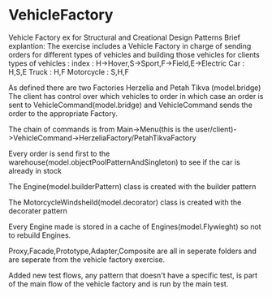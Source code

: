 # VehicleFactory
Vehicle Factory ex for Structural and Creational Design Patterns
Brief explantion:
The exercise includes a Vehicle Factory in charge of sending orders for different types of vehicles and building those vehicles for clients
types of vehicles :
index : H->Hover,S->Sport,F->Field,E->Electric
Car : H,S,E
Truck : H,F
Motorcycle : S,H,F

As defined there are two Factories Herzelia and Petah Tikva (model.bridge)
The client has control over which vehicles to order in which case an order is sent to VehicleCommand(model.bridge)
and VehicleCommand sends the order to the appropriate Factory.

The chain of commands is from Main->Menu(this is the user/client)->VehicleCommand->HerzeliaFactory/PetahTikvaFactory

Every order is send first to the warehouse(model.objectPoolPatternAndSingleton) to see if the car is already in stock

The Engine(model.builderPattern) class is created with the builder pattern

The MotorcycleWindsheild(model.decorator) class is created with the decorater pattern

Every Engine made is stored in a cache of Engines(model.Flywieght) so not to rebuild Engines.

Proxy,Facade,Prototype,Adapter,Composite are all in seperate folders and are seperate from the vehicle factory exercise.

Added new test flows, any pattern that doesn't have a specific test, is part of the main flow of the vehicle factory and is run by the main test.
